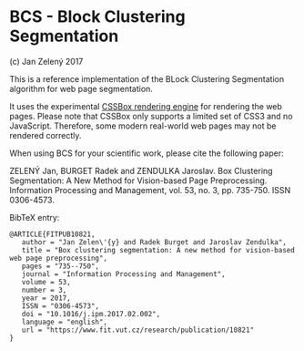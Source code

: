 BCS - Block Clustering Segmentation
===================================

(c) Jan Zelený 2017

This is a reference implementation of the BLock Clustering Segmentation algorithm for web page segmentation.

It uses the experimental [CSSBox rendering engine](https://github.com/radkovo/CSSBox) for rendering the web pages. Please note that CSSBox only supports a limited set of CSS3 and no JavaScript. Therefore, some modern real-world
web pages may not be rendered correctly.

When using BCS for your scientific work, please cite the following paper:

ZELENÝ Jan, BURGET Radek and ZENDULKA Jaroslav. Box Clustering Segmentation: A New Method for Vision-based Page Preprocessing. Information Processing and Management, vol. 53, no. 3, pp. 735-750. ISSN 0306-4573.

BibTeX entry:

```
@ARTICLE{FITPUB10821,
   author = "Jan Zelen\'{y} and Radek Burget and Jaroslav Zendulka",
   title = "Box clustering segmentation: A new method for vision-based web page preprocessing",
   pages = "735--750",
   journal = "Information Processing and Management",
   volume = 53,
   number = 3,
   year = 2017,
   ISSN = "0306-4573",
   doi = "10.1016/j.ipm.2017.02.002",
   language = "english",
   url = "https://www.fit.vut.cz/research/publication/10821"
}
```
